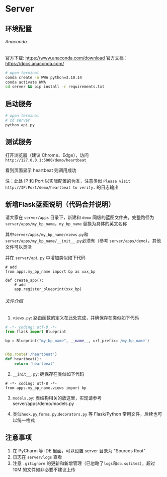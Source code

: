 # Server

## 环境配置

###### Anaconda

官方下载: https://www.anaconda.com/download
官方文档：https://docs.anaconda.com/

```bash
# open terminal
conda create -n WWA python=3.10.14
conda activate WWA
cd server && pip install -r requirements.txt
```

## 启动服务

```bash
# open terminal
# cd server
python api.py
```

## 测试服务

打开浏览器（建议 Chrome、Edge），访问`http://127.0.0.1:5000/demo/heartbeat`

看到页面显示 heartbeat 则调用成功

注：此处 IP 和 Port 以实际配置的为准，注意类似 `Please visit http://IP:Port/demo/heartbeat to verify.` 的日志输出

## 新增Flask蓝图说明（代码合并说明）

请大家在 `server/apps` 目录下，新建和 `demo` 同级的蓝图文件夹，完整路径为 `server/apps/my_bp_name`，`my_bp_name` 替换为具体的英文名称

其中`server/apps/my_bp_name/views.py`和`server/apps/my_bp_name/__init__.py`必须有（参考 `server/apps/demo`），其他文件可以灵活

并在 `server/api.py` 中增加类似如下代码

```text
# add
from apps.my_bp_name import bp as xxx_bp

def create_app():
    # add
    app.register_blueprint(xxx_bp)
```

###### 文件介绍

1. `views.py`: 路由函数的定义在此处完成，并确保存在类似如下代码

```python
# -*- coding: utf-8 -*-
from flask import Blueprint

bp = Blueprint("my_bp_name", __name__, url_prefix='/my_bp_name')


@bp.route('/heartbeat')
def heartbeat():
    return 'heartbeat'

```

2. `__init__.py`: 确保存在类似如下代码

```text
# -*- coding: utf-8 -*-
from apps.my_bp_name.views import bp
```

3. `models.py`: 表结构相关的放这里，实现请参考 server/apps/demo/models.py

4. 类似`hook.py`,`forms.py`,`decorators.py` 等 Flask/Python 常用文件，后续也可以统一格式

## 注意事项

1. 在 PyCharm 等 IDE 里面，可以设置 server 目录为 "Sources Root"
2. 日志在 `server/logs` 查看
3. 注意 `.gitignore` 的更新和新增管理（已忽略了`logs`和`db.sqlite3`），超过 10M 的文件如非必要不建议上传
